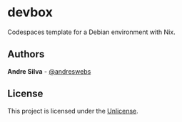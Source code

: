 # devbox

Codespaces template for a Debian environment with Nix.

## Authors

**Andre Silva** - [@andreswebs](https://github.com/andreswebs)

## License

This project is licensed under the [Unlicense](UNLICENSE.md).
